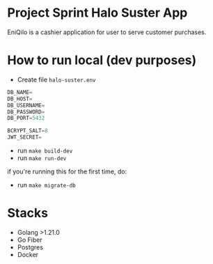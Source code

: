 # Project Sprint Halo Suster App

EniQilo is a cashier application for user to serve customer purchases.

# How to run local (dev purposes)

- Create file `halo-suster.env`

```go
DB_NAME=
DB_HOST=
DB_USERNAME=
DB_PASSWORD=
DB_PORT=5432

BCRYPT_SALT=8
JWT_SECRET=
```

- run `make build-dev`
- run `make run-dev`

if you're running this for the first time, do:
- run `make migrate-db`


# Stacks
- Golang >1.21.0
- Go Fiber
- Postgres
- Docker
